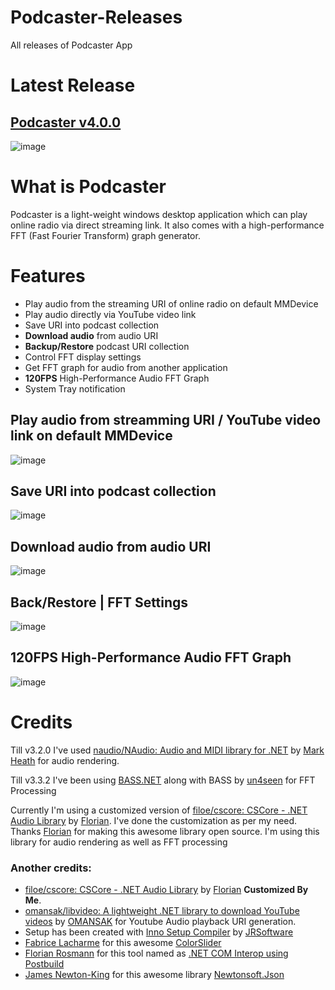 # Podcaster-Releases
All releases of Podcaster App

# Latest Release
## [Podcaster v4.0.0](https://github.com/sajeebchandan/Podcaster-Releases/releases/tag/4.0.0)

![image](https://user-images.githubusercontent.com/34353160/85120057-7fcec900-b244-11ea-9c9a-ebc7c748f774.png)

# What is Podcaster
Podcaster is a light-weight windows desktop application which can play online radio via direct streaming link. It also comes with a high-performance FFT (Fast Fourier Transform) graph generator.

# Features
* Play audio from the streaming URI of online radio on default MMDevice
* Play audio directly via YouTube video link
* Save URI into podcast collection
* **Download audio** from audio URI
* **Backup/Restore** podcast URI collection
* Control FFT display settings
* Get FFT graph for audio from another application
* **120FPS** High-Performance Audio FFT Graph
* System Tray notification

## Play audio from streamming URI / YouTube video link on default MMDevice
![image](https://user-images.githubusercontent.com/34353160/85119704-ff0fcd00-b243-11ea-8247-769e8bf8bfc5.png)

## Save URI into podcast collection
![image](https://user-images.githubusercontent.com/34353160/85119931-54e47500-b244-11ea-9973-49d1e259f39f.png)

## Download audio from audio URI
![image](https://user-images.githubusercontent.com/34353160/85120159-ab51b380-b244-11ea-9343-d20a2cb21c70.png)

## Back/Restore | FFT Settings
![image](https://user-images.githubusercontent.com/34353160/85120608-4f3b5f00-b245-11ea-896b-537436d078cf.png)

## 120FPS High-Performance Audio FFT Graph
![image](https://user-images.githubusercontent.com/34353160/85120294-dd631580-b244-11ea-94fc-fc5840e79504.png)

# Credits

Till v3.2.0 I've used [naudio/NAudio: Audio and MIDI library for .NET](https://github.com/naudio/NAudio) by [Mark Heath](https://github.com/markheath) for audio rendering.

Till v3.3.2 I've been using [BASS.NET](http://bass.radio42.com/) along with BASS by [un4seen](http://www.un4seen.com/) for FFT Processing

Currently I'm using a customized version of [filoe/cscore: CSCore - .NET Audio Library](https://github.com/filoe/cscore) by [Florian](https://github.com/filoe).
I've done the customization as per my need. Thanks [Florian](https://github.com/filoe) for making this awesome library open source.
I'm using this library for audio rendering as well as FFT processing


### Another credits:
* [filoe/cscore: CSCore - .NET Audio Library](https://github.com/filoe/cscore) by [Florian](https://github.com/filoe) **Customized By Me**.
* [omansak/libvideo: A lightweight .NET library to download YouTube videos](https://github.com/omansak/libvideo) by [OMANSAK](https://github.com/omansak) for Youtube Audio playback URI generation.
* Setup has been created with [Inno Setup Compiler](https://github.com/jrsoftware/issrc) by [JRSoftware](https://github.com/jrsoftware)
* [Fabrice Lacharme](https://www.codeproject.com/script/Membership/View.aspx?mid=10642189) for this awesome [ColorSlider](https://github.com/fabricelacharme/ColorSlider)
* [Florian Rosmann](https://www.codeproject.com/script/Membership/View.aspx?mid=10097376) for this tool named as [.NET COM Interop using Postbuild](https://www.codeproject.com/Articles/644130/NET-COM-Interop-using-Postbuild)
* [James Newton-King](https://github.com/JamesNK) for this awesome library [Newtonsoft.Json](https://github.com/JamesNK/Newtonsoft.Json)
